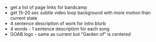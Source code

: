 - get a list of page links for bandcamp
- get 15-20 sec subtle video loop background with more motion than current state
- 4 sentence description of work for intro blurb
- 4 words - 1 sentence description for each song
- GOAB logo - same as current but "Garden of" is centered